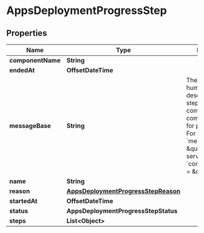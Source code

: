 

# AppsDeploymentProgressStep


## Properties

| Name | Type | Description | Notes |
|------------ | ------------- | ------------- | -------------|
|**componentName** | **String** |  |  [optional] |
|**endedAt** | **OffsetDateTime** |  |  [optional] |
|**messageBase** | **String** | The base of a human-readable description of the step intended to be combined with the component name for presentation. For example:  &#x60;message_base&#x60; &#x3D; \&quot;Building service\&quot; &#x60;component_name&#x60; &#x3D; \&quot;api\&quot; |  [optional] |
|**name** | **String** |  |  [optional] |
|**reason** | [**AppsDeploymentProgressStepReason**](AppsDeploymentProgressStepReason.md) |  |  [optional] |
|**startedAt** | **OffsetDateTime** |  |  [optional] |
|**status** | **AppsDeploymentProgressStepStatus** |  |  [optional] |
|**steps** | **List&lt;Object&gt;** |  |  [optional] |



